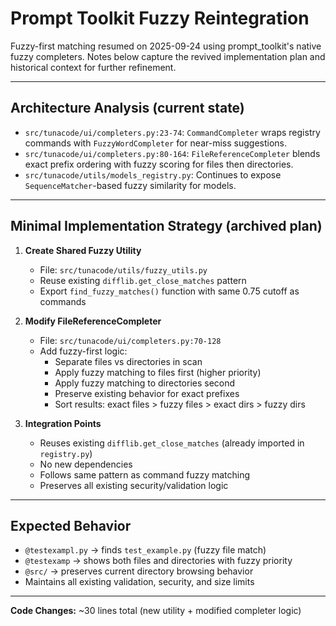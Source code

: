 # Prompt Toolkit Fuzzy Reintegration

Fuzzy-first matching resumed on 2025-09-24 using prompt_toolkit's native fuzzy completers. Notes below capture the revived implementation plan and historical context for further refinement.

---

## Architecture Analysis (current state)

- `src/tunacode/ui/completers.py:23-74`: `CommandCompleter` wraps registry commands with `FuzzyWordCompleter` for near-miss suggestions.
- `src/tunacode/ui/completers.py:80-164`: `FileReferenceCompleter` blends exact prefix ordering with fuzzy scoring for files then directories.
- `src/tunacode/utils/models_registry.py`: Continues to expose `SequenceMatcher`-based fuzzy similarity for models.

---

## Minimal Implementation Strategy (archived plan)

1. **Create Shared Fuzzy Utility**
   - File: `src/tunacode/utils/fuzzy_utils.py`
   - Reuse existing `difflib.get_close_matches` pattern
   - Export `find_fuzzy_matches()` function with same 0.75 cutoff as commands

2. **Modify FileReferenceCompleter**
   - File: `src/tunacode/ui/completers.py:70-128`
   - Add fuzzy-first logic:
     - Separate files vs directories in scan
     - Apply fuzzy matching to files first (higher priority)
     - Apply fuzzy matching to directories second
     - Preserve existing behavior for exact prefixes
     - Sort results: exact files > fuzzy files > exact dirs > fuzzy dirs

3. **Integration Points**
   - Reuses existing `difflib.get_close_matches` (already imported in `registry.py`)
   - No new dependencies
   - Follows same pattern as command fuzzy matching
   - Preserves all existing security/validation logic

---

## Expected Behavior

- `@testexampl.py` → finds `test_example.py` (fuzzy file match)
- `@testexamp` → shows both files and directories with fuzzy priority
- `@src/` → preserves current directory browsing behavior
- Maintains all existing validation, security, and size limits

---

**Code Changes:** ~30 lines total (new utility + modified completer logic)
